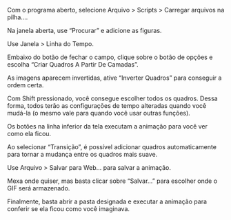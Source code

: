 Com o programa aberto, selecione Arquivo > Scripts > Carregar arquivos na pilha....

Na janela aberta, use “Procurar” e adicione as figuras.

Use Janela > Linha do Tempo.

Embaixo do botão de fechar o campo, clique sobre o botão de opções e escolha “Criar Quadros A Partir De Camadas”.

As imagens aparecem invertidas, ative “Inverter Quadros” para conseguir a ordem certa.

Com Shift pressionado, você consegue escolher todos os quadros. Dessa forma, todos terão as configurações de tempo alteradas quando você mudá-la (o mesmo vale para quando você usar outras funções).

Os botões na linha inferior da tela executam a animação para você ver como ela ficou.

Ao selecionar “Transição”, é possível adicionar quadros automaticamente para tornar a mudança entre os quadros mais suave.

Use Arquivo > Salvar para Web... para salvar a animação.

Mexa onde quiser, mas basta clicar sobre “Salvar...” para escolher onde o GIF será armazenado.

Finalmente, basta abrir a pasta designada e executar a animação para conferir se ela ficou como você imaginava.
